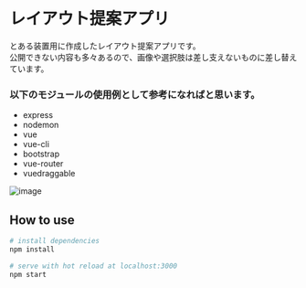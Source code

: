 # レイアウト提案アプリ
とある装置用に作成したレイアウト提案アプリです。  
公開できない内容も多々あるので、画像や選択肢は差し支えないものに差し替えています。  

### 以下のモジュールの使用例として参考になればと思います。
- express
- nodemon
- vue
- vue-cli
- bootstrap
- vue-router
- vuedraggable

![image](https://github.com/yusuke1011/layout-suggestion/blob/image/image.PNG)  



## How to use

```bash
# install dependencies
npm install

# serve with hot reload at localhost:3000
npm start
```



